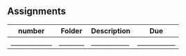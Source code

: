 ## Assignments
| number | Folder | Description | Due|
 | ------------|------------|------------|------------|
 |_____________|________|____________|____________|
